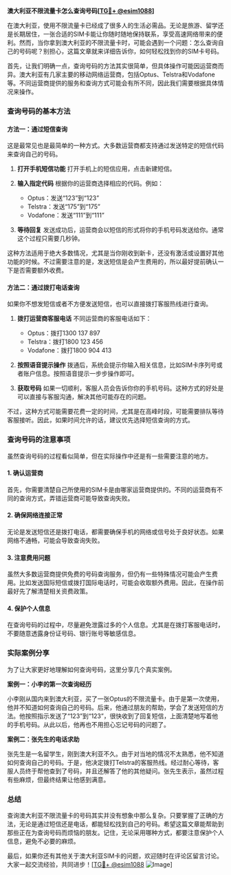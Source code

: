 **澳大利亚不限流量卡怎么查询号码[[TG💪+ @esim1088](https://t.me/s/esim1088)]**

在澳大利亚，使用不限流量卡已经成了很多人的生活必需品。无论是旅游、留学还是长期居住，一张合适的SIM卡能让你随时随地保持联系，享受高速网络带来的便利。然而，当你拿到澳大利亚的不限流量卡时，可能会遇到一个问题：怎么查询自己的号码呢？别担心，这篇文章就来详细告诉你，如何轻松找到你的SIM卡号码。

首先，让我们明确一点，查询号码的方法其实很简单，但具体操作可能因运营商而异。澳大利亚有几家主要的移动网络运营商，包括Optus、Telstra和Vodafone等。不同运营商提供的服务和查询方式可能会有所不同，因此我们需要根据具体情况来操作。

### 查询号码的基本方法

#### 方法一：通过短信查询

这是最常见也是最简单的一种方式。大多数运营商都支持通过发送特定的短信代码来查询自己的号码。

1. **打开手机短信功能**
   打开手机上的短信应用，点击新建短信。

2. **输入指定代码**
   根据你的运营商选择相应的代码。例如：
   - Optus：发送“123”到“123”
   - Telstra：发送“175”到“175”
   - Vodafone：发送“111”到“111”

3. **等待回复**
   发送成功后，运营商会以短信的形式将你的手机号码发送给你。通常这个过程只需要几秒钟。

这种方法适用于绝大多数情况，尤其是当你刚收到新卡，还没有激活或设置好其他功能的时候。不过需要注意的是，发送短信是会产生费用的，所以最好提前确认一下是否需要额外收费。

#### 方法二：通过拨打电话查询

如果你不想发短信或者不方便发送短信，也可以直接拨打客服热线进行查询。

1. **拨打运营商客服电话**
   不同运营商的客服电话如下：
   - Optus：拨打1300 137 897
   - Telstra：拨打1800 123 456
   - Vodafone：拨打1800 904 413

2. **按照语音提示操作**
   拨通后，系统会提示你输入相关信息，比如SIM卡序列号或者账户信息。按照语音提示一步步操作即可。

3. **获取号码**
   如果一切顺利，客服人员会告诉你你的手机号码。这种方式的好处是可以直接与客服沟通，解决其他可能存在的问题。

不过，这种方式可能需要花费一定的时间，尤其是在高峰时段，可能需要排队等待客服接听。因此，如果时间允许的话，建议优先选择短信查询的方式。

### 查询号码的注意事项

虽然查询号码的过程看似简单，但在实际操作中还是有一些需要注意的地方。

#### 1. 确认运营商
首先，你需要清楚自己所使用的SIM卡是由哪家运营商提供的。不同的运营商有不同的查询方式，弄错运营商可能导致查询失败。

#### 2. 确保网络连接正常
无论是发送短信还是拨打电话，都需要确保手机的网络或信号处于良好状态。如果网络不通畅，可能会导致查询失败。

#### 3. 注意费用问题
虽然大多数运营商提供免费的号码查询服务，但仍有一些特殊情况可能会产生费用。比如发送国际短信或拨打国际电话时，可能会收取额外费用。因此，在操作前最好先了解清楚相关资费政策。

#### 4. 保护个人信息
在查询号码的过程中，尽量避免泄露过多的个人信息。尤其是在拨打客服电话时，不要随意透露身份证号码、银行账号等敏感信息。

### 实际案例分享

为了让大家更好地理解如何查询号码，这里分享几个真实案例。

**案例一：小李的第一次查询经历**

小李刚从国内来到澳大利亚，买了一张Optus的不限流量卡。由于是第一次使用，他并不知道如何查询自己的号码。后来，他通过朋友的帮助，学会了发送短信的方法。他按照指示发送了“123”到“123”，很快收到了回复短信，上面清楚地写着他的手机号码。从此以后，他再也不用担心忘记号码的问题了。

**案例二：张先生的电话求助**

张先生是一名留学生，刚到澳大利亚不久。由于对当地的情况不太熟悉，他不知道如何查询自己的号码。于是，他决定拨打Telstra的客服热线。经过耐心等待，客服人员终于帮他查到了号码，并且还解答了他的其他疑问。张先生表示，虽然过程有些麻烦，但最终结果让他感到满意。

### 总结

查询澳大利亚不限流量卡的号码其实并没有想象中那么复杂。只要掌握了正确的方法，无论是通过短信还是电话，都能轻松找到自己的号码。希望这篇文章能帮助到那些正在为查询号码而烦恼的朋友。记住，无论采用哪种方式，都要注意保护个人信息，避免不必要的麻烦。

最后，如果你还有其他关于澳大利亚SIM卡的问题，欢迎随时在评论区留言讨论。大家一起交流经验，共同进步！[[TG💪+ @esim1088](https://t.me/s/esim1088) ![Image](https://i.postimg.cc/4NQfJmqS/Snipaste-2025-05-13-00-14-12.png)]